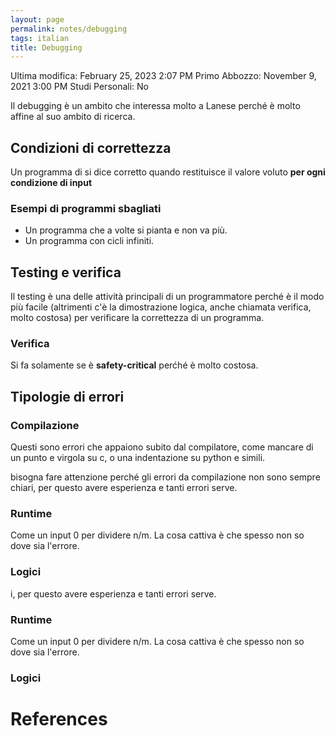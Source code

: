 ```yaml
---
layout: page
permalink: notes/debugging
tags: italian
title: Debugging
---
```


Ultima modifica: February 25, 2023 2:07 PM
Primo Abbozzo: November 9, 2021 3:00 PM
Studi Personali: No

Il debugging è un ambito che interessa molto a Lanese perché è molto affine al suo ambito di ricerca.

## Condizioni di correttezza

Un programma di si dice corretto quando restituisce il valore voluto **per ogni condizione di input**

### Esempi di programmi sbagliati

- Un programma che a volte si pianta e non va più.
- Un programma con cicli infiniti.

## Testing e verifica

Il testing è una delle attività principali di un programmatore perché è il modo più facile (altrimenti c'è la dimostrazione logica, anche chiamata verifica, molto costosa) per verificare la correttezza di un programma.

### Verifica

Si fa solamente se è **safety-critical** perćhé è molto costosa.

## Tipologie di errori

### Compilazione

Questi sono errori che appaiono subito dal compilatore, come mancare di un punto e virgola su c, o una indentazione su python e simili.

bisogna fare attenzione perché gli errori da compilazione non sono sempre chiari, per questo avere esperienza e tanti errori serve.

### Runtime

Come un input 0 per dividere n/m. La cosa cattiva è che spesso non so dove sia l'errore.

### Logici
i, per questo avere esperienza e tanti errori serve.

### Runtime

Come un input 0 per dividere n/m. La cosa cattiva è che spesso non so dove sia l'errore.

### Logici

# References